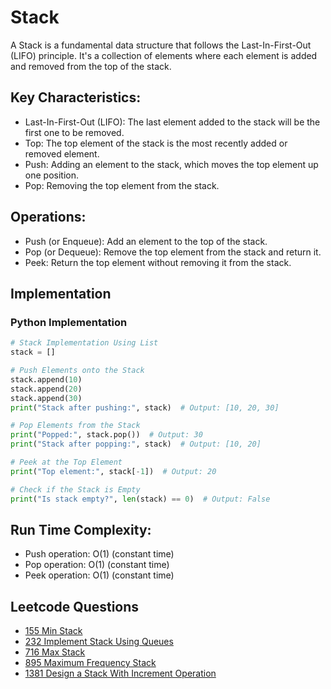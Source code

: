 # Stack

A Stack is a fundamental data structure that follows the Last-In-First-Out (LIFO) principle. It's a collection of elements where each element is added and removed from the top of the stack.

## Key Characteristics:
- Last-In-First-Out (LIFO): The last element added to the stack will be the first one to be removed.
- Top: The top element of the stack is the most recently added or removed element.
- Push: Adding an element to the stack, which moves the top element up one position.
- Pop: Removing the top element from the stack.

## Operations:
- Push (or Enqueue): Add an element to the top of the stack.
- Pop (or Dequeue): Remove the top element from the stack and return it.
- Peek: Return the top element without removing it from the stack.

## Implementation
### Python Implementation
```python
# Stack Implementation Using List
stack = []

# Push Elements onto the Stack
stack.append(10)
stack.append(20)
stack.append(30)
print("Stack after pushing:", stack)  # Output: [10, 20, 30]

# Pop Elements from the Stack
print("Popped:", stack.pop())  # Output: 30
print("Stack after popping:", stack)  # Output: [10, 20]

# Peek at the Top Element
print("Top element:", stack[-1])  # Output: 20

# Check if the Stack is Empty
print("Is stack empty?", len(stack) == 0)  # Output: False
```

## Run Time Complexity:
- Push operation: O(1) (constant time)
- Pop operation: O(1) (constant time)
- Peek operation: O(1) (constant time)

## Leetcode Questions
- [155 Min Stack](../../leetcode_questions/23_merge_k_sorted_lists.md)
- [232 Implement Stack Using Queues](../../leetcode_questions/232_implement_stack_using_queues.md)
- [716 Max Stack](../../leetcode_questions/716_max_stack.md)
- [895 Maximum Frequency Stack](../../leetcode_questions/895_maximum_frequency_stack.md)
- [1381 Design a Stack With Increment Operation](../../leetcode_questions/1381_design_a_stack_with_increment_operation.md)
